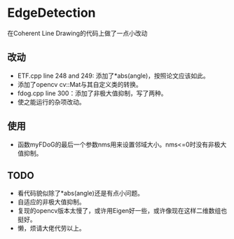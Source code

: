 # EdgeDetection
在Coherent Line Drawing的代码上做了一点小改动
## 改动
- ETF.cpp line 248 and 249: 添加了*abs(angle)，按照论文应该如此。
- 添加了opencv cv::Mat与其自定义类的转换。
- fdog.cpp line 300：添加了非极大值抑制，写了两种。
- 使之能运行的杂项改动。
## 使用
- 函数myFDoG的最后一个参数nms用来设置邻域大小。nms<=0时没有非极大值抑制。
## TODO
- 看代码貌似除了*abs(angle)还是有点小问题。
- 自适应的非极大值抑制。
- 复现的opencv版本太慢了，或许用Eigen好一些，或许像现在这样二维数组也挺好。
- 懒，烦请大佬代劳以上。